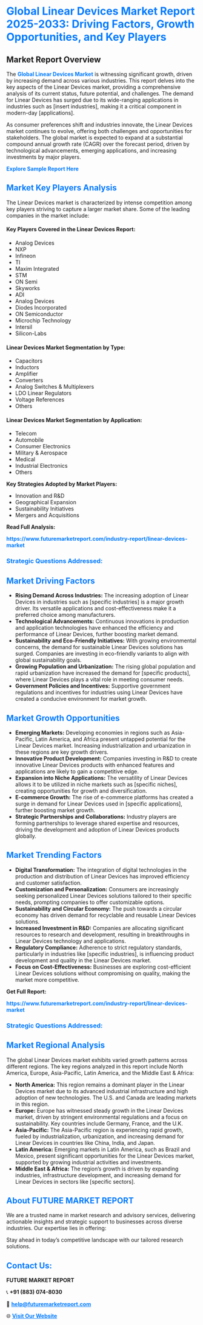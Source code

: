<h1 style="color: #007BFF;">Global Linear Devices Market Report 2025-2033: Driving Factors, Growth Opportunities, and Key Players</h1>

<section id="overview">
<h2>Market Report Overview</h2>
<p>The <a href="https://www.futuremarketreport.com/industry-report/linear-devices-market" style="color: #007BFF; text-decoration: none;"><strong>Global Linear Devices Market</strong></a> is witnessing significant growth, driven by increasing demand across various industries. This report delves into the key aspects of the Linear Devices market, providing a comprehensive analysis of its current status, future potential, and challenges. The demand for Linear Devices has surged due to its wide-ranging applications in industries such as [insert industries], making it a critical component in modern-day [applications].</p>
<p>As consumer preferences shift and industries innovate, the Linear Devices market continues to evolve, offering both challenges and opportunities for stakeholders. The global market is expected to expand at a substantial compound annual growth rate (CAGR) over the forecast period, driven by technological advancements, emerging applications, and increasing investments by major players.</p>
</section>

<section id="overview">
<p><a href="https://www.futuremarketreport.com/request-sample/reportId=82433" style="color: #007BFF; text-decoration: none;"><strong>Explore Sample Report Here</strong></a></p>
</section>

<section id="key-players">
<h2 style="color: #007BFF;">Market Key Players Analysis</h2>
<p>The Linear Devices market is characterized by intense competition among key players striving to capture a larger market share. Some of the leading companies in the market include:</p>
<h4>Key Players Covered in the Linear Devices Report:</h4>
<ul><li>Analog Devices</li><li>NXP</li><li>Infineon</li><li>TI</li><li>Maxim Integrated</li><li>STM</li><li>ON Semi</li><li>Skyworks</li><li>ADI</li><li>Analog Devices</li><li>Diodes Incorporated</li><li>ON Semiconductor</li><li>Microchip Technology</li><li>Intersil</li><li>Silicon-Labs</li></ul>
<h4>Linear Devices Market Segmentation by Type:</h4>
<ul><li>Capacitors</li><li>Inductors</li><li>Amplifier</li><li>Converters</li><li>Analog Switches &amp; Multiplexers</li><li>LDO Linear Regulators</li><li>Voltage References</li><li>Others</li></ul>

<h4>Linear Devices Market Segmentation by Application:</h4>
<ul><li>Telecom</li><li>Automobile</li><li>Consumer Electronics</li><li>Military &amp; Aerospace</li><li>Medical</li><li>Industrial Electronics</li><li>Others</li></ul>
<p><strong>Key Strategies Adopted by Market Players:</strong></p>
<ul>
<li>Innovation and R&D</li>
<li>Geographical Expansion</li>
<li>Sustainability Initiatives</li>
<li>Mergers and Acquisitions</li>
</ul>
</section>

<section>
<p><strong>Read Full Analysis: </strong></p><a href="https://www.futuremarketreport.com/industry-report/linear-devices-market" style="color: #007BFF; text-decoration: none;"><strong>https://www.futuremarketreport.com/industry-report/linear-devices-market</strong></a>
<h3 style="color: #007BFF;">Strategic Questions Addressed:</h3>
</section>

<section id="driving-factors">
<h2 style="color: #007BFF;">Market Driving Factors</h2>
<ul>
<li><strong>Rising Demand Across Industries:</strong> The increasing adoption of Linear Devices in industries such as [specific industries] is a major growth driver. Its versatile applications and cost-effectiveness make it a preferred choice among manufacturers.</li>
<li><strong>Technological Advancements:</strong> Continuous innovations in production and application technologies have enhanced the efficiency and performance of Linear Devices, further boosting market demand.</li>
<li><strong>Sustainability and Eco-Friendly Initiatives:</strong> With growing environmental concerns, the demand for sustainable Linear Devices solutions has surged. Companies are investing in eco-friendly variants to align with global sustainability goals.</li>
<li><strong>Growing Population and Urbanization:</strong> The rising global population and rapid urbanization have increased the demand for [specific products], where Linear Devices plays a vital role in meeting consumer needs.</li>
<li><strong>Government Policies and Incentives:</strong> Supportive government regulations and incentives for industries using Linear Devices have created a conducive environment for market growth.</li>
</ul>
</section>

<section id="growth-opportunities">
<h2 style="color: #007BFF;">Market Growth Opportunities</h2>
<ul>
<li><strong>Emerging Markets:</strong> Developing economies in regions such as Asia-Pacific, Latin America, and Africa present untapped potential for the Linear Devices market. Increasing industrialization and urbanization in these regions are key growth drivers.</li>
<li><strong>Innovative Product Development:</strong> Companies investing in R&D to create innovative Linear Devices products with enhanced features and applications are likely to gain a competitive edge.</li>
<li><strong>Expansion into Niche Applications:</strong> The versatility of Linear Devices allows it to be utilized in niche markets such as [specific niches], creating opportunities for growth and diversification.</li>
<li><strong>E-commerce Growth:</strong> The rise of e-commerce platforms has created a surge in demand for Linear Devices used in [specific applications], further boosting market growth.</li>
<li><strong>Strategic Partnerships and Collaborations:</strong> Industry players are forming partnerships to leverage shared expertise and resources, driving the development and adoption of Linear Devices products globally.</li>
</ul>
</section>

<section id="trending-factors">
<h2 style="color: #007BFF;">Market Trending Factors</h2>
<ul>
<li><strong>Digital Transformation:</strong> The integration of digital technologies in the production and distribution of Linear Devices has improved efficiency and customer satisfaction.</li>
<li><strong>Customization and Personalization:</strong> Consumers are increasingly seeking personalized Linear Devices solutions tailored to their specific needs, prompting companies to offer customizable options.</li>
<li><strong>Sustainability and Circular Economy:</strong> The push towards a circular economy has driven demand for recyclable and reusable Linear Devices solutions.</li>
<li><strong>Increased Investment in R&D:</strong> Companies are allocating significant resources to research and development, resulting in breakthroughs in Linear Devices technology and applications.</li>
<li><strong>Regulatory Compliance:</strong> Adherence to strict regulatory standards, particularly in industries like [specific industries], is influencing product development and quality in the Linear Devices market.</li>
<li><strong>Focus on Cost-Effectiveness:</strong> Businesses are exploring cost-efficient Linear Devices solutions without compromising on quality, making the market more competitive.</li>
</ul>
</section>

<section>
<p><strong>Get Full Report: </strong></p><a href="https://www.futuremarketreport.com/industry-report/linear-devices-market" style="color: #007BFF; text-decoration: none;"><strong>https://www.futuremarketreport.com/industry-report/linear-devices-market</strong></a>
<h3 style="color: #007BFF;">Strategic Questions Addressed:</h3>
</section>


<section id="regional-analysis">
<h2 style="color: #007BFF;">Market Regional Analysis</h2>
<p>The global Linear Devices market exhibits varied growth patterns across different regions. The key regions analyzed in this report include North America, Europe, Asia-Pacific, Latin America, and the Middle East & Africa:</p>
<ul>
<li><strong>North America:</strong> This region remains a dominant player in the Linear Devices market due to its advanced industrial infrastructure and high adoption of new technologies. The U.S. and Canada are leading markets in this region.</li>
<li><strong>Europe:</strong> Europe has witnessed steady growth in the Linear Devices market, driven by stringent environmental regulations and a focus on sustainability. Key countries include Germany, France, and the U.K.</li>
<li><strong>Asia-Pacific:</strong> The Asia-Pacific region is experiencing rapid growth, fueled by industrialization, urbanization, and increasing demand for Linear Devices in countries like China, India, and Japan.</li>
<li><strong>Latin America:</strong> Emerging markets in Latin America, such as Brazil and Mexico, present significant opportunities for the Linear Devices market, supported by growing industrial activities and investments.</li>
<li><strong>Middle East & Africa:</strong> The region’s growth is driven by expanding industries, infrastructure development, and increasing demand for Linear Devices in sectors like [specific sectors].</li>
</ul>
</section>

<footer>
<h2 style="color: #007BFF;">About FUTURE MARKET REPORT</h2>
<p>We are a trusted name in market research and advisory services, delivering actionable insights and strategic support to businesses across diverse industries. Our expertise lies in offering:</p>

<p>Stay ahead in today’s competitive landscape with our tailored research solutions.</p>

<h2 style="color: #007BFF;">Contact Us:</h2>
<p><strong>FUTURE MARKET REPORT</strong></p>
<p>📞 <strong>+91 (883) 074-8030</strong></p>
<p>📧 <strong><a href="mailto:help@futuremarketreport.com" style="color: #007BFF;">help@futuremarketreport.com</a></strong></p>
<p>🌐 <strong><a href="https://www.futuremarketreport.com/" style="color: #007BFF;">Visit Our Website</a></strong></p>
</footer>